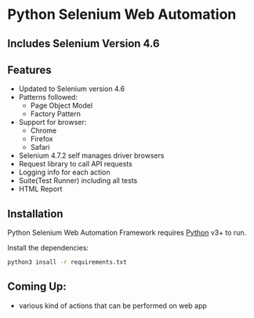# Python Selenium Web Automation
## Includes Selenium Version 4.6

## Features

- Updated to Selenium version 4.6
- Patterns followed:
    - Page Object Model
    - Factory Pattern
- Support for browser:
    - Chrome
    - Firefox
    - Safari
- Selenium 4.7.2 self manages driver browsers
- Request library to call API requests
- Logging info for each action
- Suite(Test Runner) including all tests
- HTML Report

## Installation

Python Selenium Web Automation Framework requires [Python](https://www.python.org/) v3+ to run.

Install the dependencies:

```sh
python3 insall -r requirements.txt
```


## Coming Up:
- various kind of actions that can be performed on web app